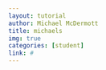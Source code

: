 ```yaml
---
layout: tutorial
author: Michael McDermott
title: michaels
img: true
categories: [student]
link: #
---
```

